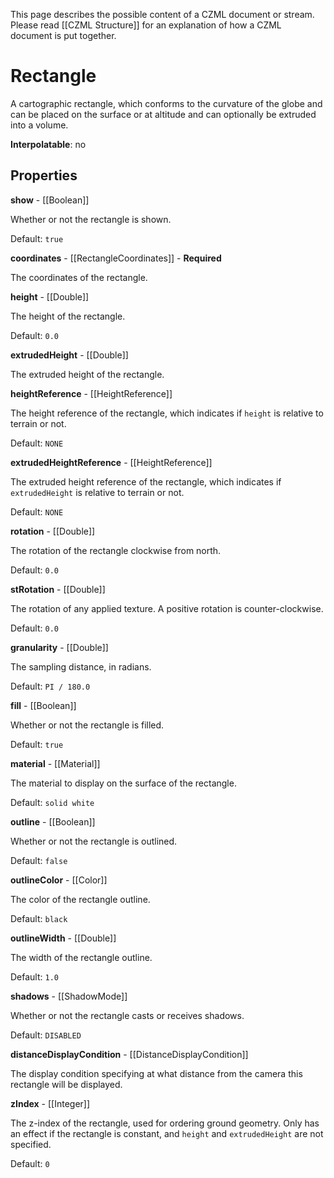 This page describes the possible content of a CZML document or stream. Please read [[CZML Structure]] for an explanation of how a CZML document is put together.

# Rectangle

A cartographic rectangle, which conforms to the curvature of the globe and can be placed on the surface or at altitude and can optionally be extruded into a volume.

**Interpolatable**: no

## Properties

**show** - [[Boolean]]

Whether or not the rectangle is shown.

Default: `true`


**coordinates** - [[RectangleCoordinates]] - **Required**

The coordinates of the rectangle.


**height** - [[Double]]

The height of the rectangle.

Default: `0.0`


**extrudedHeight** - [[Double]]

The extruded height of the rectangle.


**heightReference** - [[HeightReference]]

The height reference of the rectangle, which indicates if `height` is relative to terrain or not.

Default: `NONE`


**extrudedHeightReference** - [[HeightReference]]

The extruded height reference of the rectangle, which indicates if `extrudedHeight` is relative to terrain or not.

Default: `NONE`


**rotation** - [[Double]]

The rotation of the rectangle clockwise from north.

Default: `0.0`


**stRotation** - [[Double]]

The rotation of any applied texture. A positive rotation is counter-clockwise.

Default: `0.0`


**granularity** - [[Double]]

The sampling distance, in radians.

Default: `PI / 180.0`


**fill** - [[Boolean]]

Whether or not the rectangle is filled.

Default: `true`


**material** - [[Material]]

The material to display on the surface of the rectangle.

Default: `solid white`


**outline** - [[Boolean]]

Whether or not the rectangle is outlined.

Default: `false`


**outlineColor** - [[Color]]

The color of the rectangle outline.

Default: `black`


**outlineWidth** - [[Double]]

The width of the rectangle outline.

Default: `1.0`


**shadows** - [[ShadowMode]]

Whether or not the rectangle casts or receives shadows.

Default: `DISABLED`


**distanceDisplayCondition** - [[DistanceDisplayCondition]]

The display condition specifying at what distance from the camera this rectangle will be displayed.


**zIndex** - [[Integer]]

The z-index of the rectangle, used for ordering ground geometry. Only has an effect if the rectangle is constant, and `height` and `extrudedHeight` are not specified.

Default: `0`


